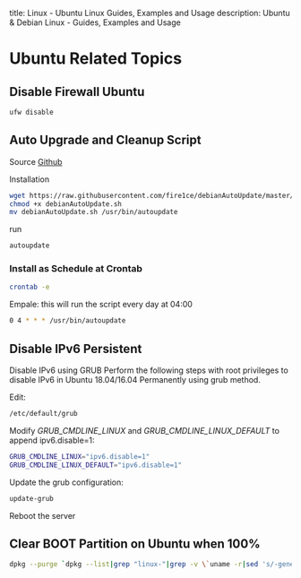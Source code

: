 title: Linux - Ubuntu Linux Guides, Examples and Usage
description: Ubuntu & Debian Linux - Guides, Examples and Usage

# Ubuntu Related Topics

## Disable Firewall Ubuntu

```bash
ufw disable
```

## Auto Upgrade and Cleanup Script

Source [Github](https://github.com/fire1ce/debianAutoUpdate)

Installation

```bash
wget https://raw.githubusercontent.com/fire1ce/debianAutoUpdate/master/debianAutoUpdate.sh
chmod +x debianAutoUpdate.sh
mv debianAutoUpdate.sh /usr/bin/autoupdate
```

run

```bash
autoupdate
```

### Install as Schedule at Crontab

```bash
crontab -e
```

Empale: this will run the script every day at 04:00

```bash
0 4 * * * /usr/bin/autoupdate
```

## Disable IPv6 Persistent

Disable IPv6 using GRUB
Perform the following steps with root privileges to disable IPv6 in Ubuntu 18.04/16.04 Permanently using grub method.

Edit:

```bash
/etc/default/grub
```

Modify _GRUB_CMDLINE_LINUX_ and _GRUB_CMDLINE_LINUX_DEFAULT_ to append ipv6.disable=1:

```bash
GRUB_CMDLINE_LINUX="ipv6.disable=1"
GRUB_CMDLINE_LINUX_DEFAULT="ipv6.disable=1"
```

Update the grub configuration:

```bash
update-grub
```

Reboot the server

## Clear BOOT Partition on Ubuntu when 100%

```bash
dpkg --purge `dpkg --list|grep "linux-"|grep -v \`uname -r|sed 's/-generic//g'\`|cut -d" " -f3|grep "[0-9]-"|paste -sd " " -`
```

